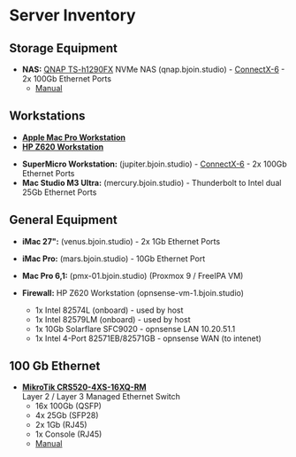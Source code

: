 # Server Inventory


## Storage Equipment

*   **NAS:** [QNAP TS-h1290FX](https://www.qnap.com/en-us/product/ts-h1290fx) NVMe NAS (qnap.bjoin.studio) - [ConnectX-6](https://www.nvidia.com/en-us/networking/ethernet-adapters/connectx-6-dx/) - 2x 100Gb Ethernet Ports
    *   [Manual](https://docs.qnap.com/operating-system/quts-hero/5.0.x/en-us/)

## Workstations


- [**Apple Mac Pro Workstation**](servers/apple-mac-pro-6-1.md)
- [**HP Z620 Workstation**](servers/hp-z620.md)

*   **SuperMicro Workstation:** (jupiter.bjoin.studio) - [ConnectX-6](https://www.nvidia.com/en-us/networking/ethernet-adapters/connectx-6-dx/) - 2x 100Gb Ethernet Ports
*   **Mac Studio M3 Ultra:** (mercury.bjoin.studio) - Thunderbolt to Intel dual 25Gb Ethernet Ports

## General Equipment

*   **iMac 27":** (venus.bjoin.studio) - 2x 1Gb Ethernet Ports
*   **iMac Pro:** (mars.bjoin.studio) - 10Gb Ethernet Port
*   **Mac Pro 6,1:** (pmx-01.bjoin.studio) (Proxmox 9 / FreeIPA VM)

*   **Firewall:** HP Z620 Workstation (opnsense-vm-1.bjoin.studio)
    *   1x Intel 82574L (onboard) - used by host
    *   1x Intel 82579LM (onboard) - used by host
    *   1x 10Gb Solarflare SFC9020 - opnsense LAN 10.20.51.1
    *   1x Intel 4-Port 82571EB/82571GB - opnsense WAN (to intenet)


## 100 Gb Ethernet

- [**MikroTik CRS520-4XS-16XQ-RM**](https://mikrotik.com/product/crs520_4xs_16xq_rm)  
Layer 2 / Layer 3 Managed Ethernet Switch  
   - 16x 100Gb (QSFP)  
   - 4x 25Gb (SFP28)  
   - 2x 1Gb (RJ45)  
   - 1x Console (RJ45)  
   - [Manual](https://help.mikrotik.com/docs/display/UM/CRS520-4XS-16XQ-RM)

